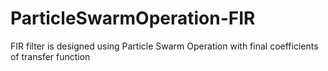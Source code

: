 # ParticleSwarmOperation-FIR
FIR filter is designed using Particle Swarm Operation with final coefficients of transfer function

